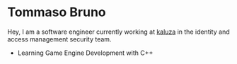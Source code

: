 <h1>Tommaso Bruno</h1>

Hey, I am a software engineer currently working at [kaluza](https://www.kaluza.com) in the identity and access management security team.

- Learning Game Engine Development with C++
